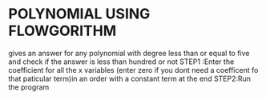 # POLYNOMIAL USING FLOWGORITHM
gives an answer for any polynomial with degree less than or equal to five and check if the answer is less than hundred or not
STEP1 :Enter the coefficient for all the x variables (enter zero if you dont need a coefficent fo that paticular term)in an order with a constant term at the end
STEP2:Run the program

